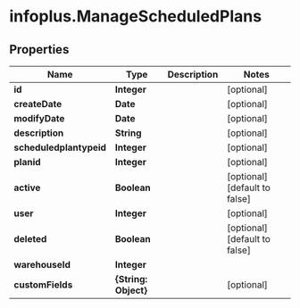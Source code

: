 # infoplus.ManageScheduledPlans

## Properties
Name | Type | Description | Notes
------------ | ------------- | ------------- | -------------
**id** | **Integer** |  | [optional] 
**createDate** | **Date** |  | [optional] 
**modifyDate** | **Date** |  | [optional] 
**description** | **String** |  | [optional] 
**scheduledplantypeid** | **Integer** |  | [optional] 
**planid** | **Integer** |  | [optional] 
**active** | **Boolean** |  | [optional] [default to false]
**user** | **Integer** |  | [optional] 
**deleted** | **Boolean** |  | [optional] [default to false]
**warehouseId** | **Integer** |  | 
**customFields** | **{String: Object}** |  | [optional] 


